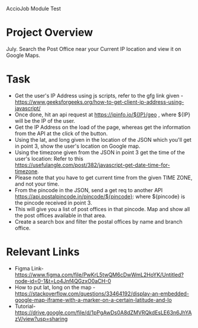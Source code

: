 AccioJob Module Test

# Project Overview
July. Search the Post Office near your Current IP location and view it on Google Maps.
# Task
- Get the user's IP Address using js scripts, refer to the gfg link given - https://www.geeksforgeeks.org/how-to-get-client-ip-address-using-javascript/
- Once done, hit an api request at https://ipinfo.io/${IP}/geo , where ${IP} will be the IP of the user.
- Get the IP Address on the load of the page, whereas get the information from the API at the click of the button.
- Using the lat, and long given in the location of the JSON which you'll get in point 3, show the user's location on Google map.
- Using the timezone given from the JSON in point 3 get the time of the user's location: Refer to this https://usefulangle.com/post/382/javascript-get-date-time-for-timezone.
- Please note that you have to get current time from the given TIME ZONE, and not your time.
- From the pincode in the JSON, send a get req to another API https://api.postalpincode.in/pincode/${pincode}: where ${pincode} is the pincode received in point 3.
- This will give you a list of post offices in that pincode. Map and show all the post offices available in that area.
- Create a search box and filter the postal offices by name and branch office.
# Relevant Links
- Figma Link- https://www.figma.com/file/PwKrL5twQM6cDwWmL2HoYK/Untitled?node-id=0-1&t=Lo4Jnf4QGzxO0aCH-0
- How to put lat, long on the map - https://stackoverflow.com/questions/33464192/display-an-embedded-google-map-iframe-with-a-marker-on-a-certain-latitude-and-lo
- Tutorial- https://drive.google.com/file/d/1pPgAwDs0A8dZMVRQkdEsLE63n6JhYAzV/view?usp=sharing
